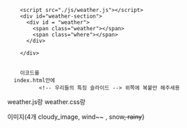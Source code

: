  <!-- 날씨부분(위치 임의) -->
        <script src="./js/weather.js"></script>
        <div id="weather-section">
          <div id = "weather">
            <span class="weather"></span>
            <span class="where"></span>
          </div>
          
        </div>


        이코드를 
      index.html안에
              <!-- 우리들의 특징 슬라이드 --> 위쪽에 복붙만 해주세용

weather.js랑
weather.css랑

이미지(4개
 cloudy_image, wind~~ , snow~~, rainy~~}
